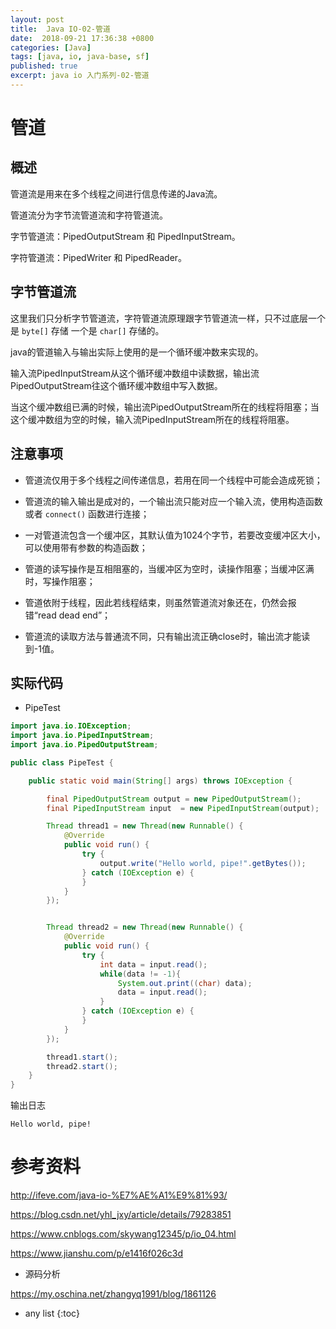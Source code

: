 ```yaml
---
layout: post
title:  Java IO-02-管道
date:  2018-09-21 17:36:38 +0800
categories: [Java]
tags: [java, io, java-base, sf]
published: true
excerpt: java io 入门系列-02-管道
---
```


# 管道

## 概述

管道流是用来在多个线程之间进行信息传递的Java流。

管道流分为字节流管道流和字符管道流。

字节管道流：PipedOutputStream 和 PipedInputStream。

字符管道流：PipedWriter 和 PipedReader。

## 字节管道流

这里我们只分析字节管道流，字符管道流原理跟字节管道流一样，只不过底层一个是 `byte[]` 存储 一个是 `char[]` 存储的。

java的管道输入与输出实际上使用的是一个循环缓冲数来实现的。

输入流PipedInputStream从这个循环缓冲数组中读数据，输出流PipedOutputStream往这个循环缓冲数组中写入数据。

当这个缓冲数组已满的时候，输出流PipedOutputStream所在的线程将阻塞；当这个缓冲数组为空的时候，输入流PipedInputStream所在的线程将阻塞。

## 注意事项

- 管道流仅用于多个线程之间传递信息，若用在同一个线程中可能会造成死锁；

- 管道流的输入输出是成对的，一个输出流只能对应一个输入流，使用构造函数或者 `connect()` 函数进行连接；

- 一对管道流包含一个缓冲区，其默认值为1024个字节，若要改变缓冲区大小，可以使用带有参数的构造函数；

- 管道的读写操作是互相阻塞的，当缓冲区为空时，读操作阻塞；当缓冲区满时，写操作阻塞；

- 管道依附于线程，因此若线程结束，则虽然管道流对象还在，仍然会报错“read dead end”；

- 管道流的读取方法与普通流不同，只有输出流正确close时，输出流才能读到-1值。

## 实际代码

- PipeTest

```java
import java.io.IOException;
import java.io.PipedInputStream;
import java.io.PipedOutputStream;

public class PipeTest {

    public static void main(String[] args) throws IOException {

        final PipedOutputStream output = new PipedOutputStream();
        final PipedInputStream input  = new PipedInputStream(output);

        Thread thread1 = new Thread(new Runnable() {
            @Override
            public void run() {
                try {
                    output.write("Hello world, pipe!".getBytes());
                } catch (IOException e) {
                }
            }
        });


        Thread thread2 = new Thread(new Runnable() {
            @Override
            public void run() {
                try {
                    int data = input.read();
                    while(data != -1){
                        System.out.print((char) data);
                        data = input.read();
                    }
                } catch (IOException e) {
                }
            }
        });

        thread1.start();
        thread2.start();
    }
}
```

输出日志

```
Hello world, pipe!
```

# 参考资料

http://ifeve.com/java-io-%E7%AE%A1%E9%81%93/

https://blog.csdn.net/yhl_jxy/article/details/79283851

https://www.cnblogs.com/skywang12345/p/io_04.html

https://www.jianshu.com/p/e1416f026c3d

- 源码分析

https://my.oschina.net/zhangyq1991/blog/1861126

* any list
{:toc}